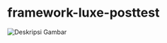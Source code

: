# framework-luxe-posttest


![Deskripsi Gambar](https://drive.google.com/file/d/1SwO0YKABo1eyDFhh1oFYmgo1KdYUtaLT/view?usp=sharing)
